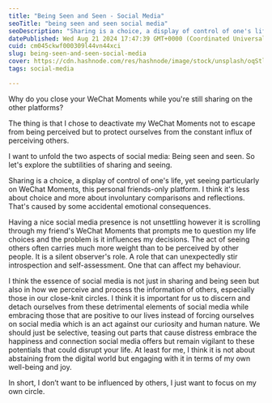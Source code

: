 ```yaml
---
title: "Being Seen and Seen - Social Media"
seoTitle: "being seen and seen social media"
seoDescription: "Sharing is a choice, a display of control of one's life, yet seeing particularly on WeChat Moments, this personal friends-only platform. I think it's less a"
datePublished: Wed Aug 21 2024 17:47:39 GMT+0000 (Coordinated Universal Time)
cuid: cm045ckwf000309l44vn44xci
slug: being-seen-and-seen-social-media
cover: https://cdn.hashnode.com/res/hashnode/image/stock/unsplash/oqStl2L5oxI/upload/9d9018b20c49f85adcddc744b91d1627.jpeg
tags: social-media

---
```


Why do you close your WeChat Moments while you're still sharing on the other platforms?

The thing is that I chose to deactivate my WeChat Moments not to escape from being perceived but to protect ourselves from the constant influx of perceiving others.

I want to unfold the two aspects of social media: Being seen and seen. So let's explore the subtilities of sharing and seeing.

Sharing is a choice, a display of control of one's life, yet seeing particularly on WeChat Moments, this personal friends-only platform. I think it's less about choice and more about involuntary comparisons and reflections. That's caused by some accidental emotional consequences.

Having a nice social media presence is not unsettling however it is scrolling through my friend's WeChat Moments that prompts me to question my life choices and the problem is it influences my decisions. The act of seeing others often carries much more weight than to be perceived by other people. It is a silent observer's role. A role that can unexpectedly stir introspection and self-assessment. One that can affect my behaviour.

I think the essence of social media is not just in sharing and being seen but also in how we perceive and process the information of others, especially those in our close-knit circles. I think it is important for us to discern and detach ourselves from these detrimental elements of social media while embracing those that are positive to our lives instead of forcing ourselves on social media which is an act against our curiosity and human nature. We should just be selective, teasing out parts that cause distress embrace the happiness and connection social media offers but remain vigilant to these potentials that could disrupt your life. At least for me, I think it is not about abstaining from the digital world but engaging with it in terms of my own well-being and joy.

In short, I don’t want to be influenced by others, I just want to focus on my own circle.